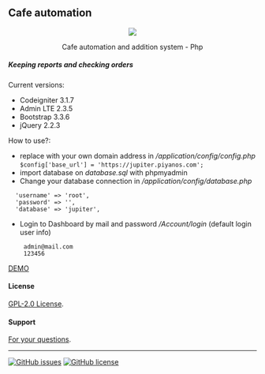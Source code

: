 ## Cafe automation


<p align="center"><img src="https://codeigniter.com/assets/images/ci-logo-big.png"></p>
<p align="center">Cafe automation and addition system - Php</p>
 
##### Keeping reports and checking orders

Current versions:

* Codeigniter 3.1.7
* Admin LTE  2.3.5
* Bootstrap 3.3.6
* jQuery 2.2.3


How to use?:
- replace with your own domain address in  */application/config/config.php* <br/>
`$config['base_url'] = 'https://jupiter.piyanos.com';`
- import database on *database.sql* with phpmyadmin
- Change your database connection in  */application/config/database.php*
```
  'username' => 'root',
  'password' => '',
  'database' => 'jupiter',
```
- Login to Dashboard by mail and password */Account/login*
(default login user info)
  ```
   admin@mail.com
   123456
  ```

[DEMO](https://jupiter.piyanos.com)


#### License
[GPL-2.0 License](./LICENSE).

#### Support
[For your questions](https://github.com/ferdiozer/cafeotomasyonu/issues/new).

<hr/>
<a href="https://github.com/ferdiozer/cafeotomasyonu/issues"><img alt="GitHub issues" src="https://img.shields.io/github/issues/ferdiozer/cafeotomasyonu"></a>
<a href="https://github.com/ferdiozer/cafeotomasyonu/blob/main/LICENSE"><img alt="GitHub license" src="https://img.shields.io/github/license/ferdiozer/cafeotomasyonu"></a>


